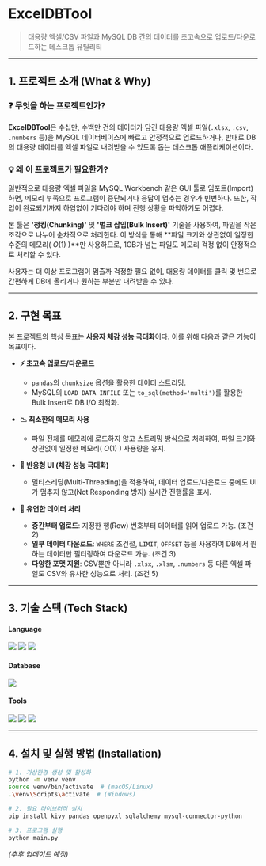# ExcelDBTool

> 대용량 엑셀/CSV 파일과 MySQL DB 간의 데이터를 초고속으로 업로드/다운로드하는 데스크톱 유틸리티

---

## 1. 프로젝트 소개 (What & Why)

### ❓ 무엇을 하는 프로젝트인가?

**ExcelDBTool**은 수십만, 수백만 건의 데이터가 담긴 대용량 엑셀 파일(`.xlsx`, `.csv`, `.numbers` 등)을 MySQL 데이터베이스에 빠르고 안정적으로 업로드하거나, 반대로 DB의 대용량 데이터를 엑셀 파일로 내려받을 수 있도록 돕는 데스크톱 애플리케이션이다.

### 💡 왜 이 프로젝트가 필요한가?

일반적으로 대용량 엑셀 파일을 MySQL Workbench 같은 GUI 툴로 임포트(Import)하면, 메모리 부족으로 프로그램이 중단되거나 응답이 멈추는 경우가 빈번하다. 또한, 작업이 완료되기까지 하염없이 기다려야 하며 진행 상황을 파악하기도 어렵다.

본 툴은 **'청킹(Chunking)'** 및 **'벌크 삽입(Bulk Insert)'** 기술을 사용하여, 파일을 작은 조각으로 나누어 순차적으로 처리한다. 이 방식을 통해 **파일 크기와 상관없이 일정한 수준의 메모리( $O(1)$ )**만 사용하므로, 1GB가 넘는 파일도 메모리 걱정 없이 안정적으로 처리할 수 있다.

사용자는 더 이상 프로그램이 멈출까 걱정할 필요 없이, 대용량 데이터를 클릭 몇 번으로 간편하게 DB에 올리거나 원하는 부분만 내려받을 수 있다.

---

## 2. 구현 목표

본 프로젝트의 핵심 목표는 **사용자 체감 성능 극대화**이다. 이를 위해 다음과 같은 기능이 목표이다.

- **⚡ 초고속 업로드/다운로드**

  - `pandas`의 `chunksize` 옵션을 활용한 데이터 스트리밍.
  - MySQL의 `LOAD DATA INFILE` 또는 `to_sql(method='multi')`를 활용한 Bulk Insert로 DB I/O 최적화.

- **📉 최소한의 메모리 사용**

  - 파일 전체를 메모리에 로드하지 않고 스트리밍 방식으로 처리하여, 파일 크기와 상관없이 일정한 메모리( $O(1)$ ) 사용량을 유지.

- **🔄 반응형 UI (체감 성능 극대화)**

  - 멀티스레딩(Multi-Threading)을 적용하여, 데이터 업로드/다운로드 중에도 UI가 멈추지 않고(Not Responding 방지) 실시간 진행률을 표시.

- **🎯 유연한 데이터 처리**
  - **중간부터 업로드**: 지정한 행(Row) 번호부터 데이터를 읽어 업로드 가능. (조건 2)
  - **일부 데이터 다운로드**: `WHERE` 조건절, `LIMIT`, `OFFSET` 등을 사용하여 DB에서 원하는 데이터만 필터링하여 다운로드 가능. (조건 3)
  - **다양한 포맷 지원**: CSV뿐만 아니라 `.xlsx`, `.xlsm`, `.numbers` 등 다른 엑셀 파일도 CSV와 유사한 성능으로 처리. (조건 5)

---

## 3. 기술 스택 (Tech Stack)

#### Language

<p>
  <img src="https://img.shields.io/badge/python-3776AB?style=for-the-badge&logo=python&logoColor=white">
  <img src="https://img.shields.io/badge/kivy-191A1B?style=for-the-badge&logo=kivy&logoColor=white">
  <img src="https://img.shields.io/badge/pandas-150458?style=for-the-badge&logo=pandas&logoColor=white">
</p>

#### Database

<p>
  <img src="https://img.shields.io/badge/mysql-4479A1?style=for-the-badge&logo=mysql&logoColor=white">
</p>

#### Tools

<p>
  <img src="https://img.shields.io/badge/git-F05032?style=for-the-badge&logo=git&logoColor=white">
  <img src="https://img.shields.io/badge/GitHub-181717?style=for-the-badge&logo=github&logoColor=white">
  <img src="https://img.shields.io/badge/Visual%20Studio%20Code-0078d7.svg?style=for-the-badge&logo=visual-studio-code&logoColor=white">
</p>

---

## 4. 설치 및 실행 방법 (Installation)

```bash
# 1. 가상환경 생성 및 활성화
python -m venv venv
source venv/bin/activate  # (macOS/Linux)
.\venv\Scripts\activate  # (Windows)

# 2. 필요 라이브러리 설치
pip install kivy pandas openpyxl sqlalchemy mysql-connector-python

# 3. 프로그램 실행
python main.py
```

_(추후 업데이트 예정)_
